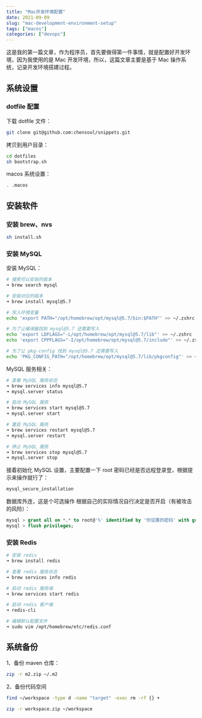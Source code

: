 ```yaml
---
title: "Mac开发环境配置"
date: 2021-09-09
slug: "mac-development-environment-setup"
tags: ["macos"]
categories: ["devops"]
---
```


这是我的第一篇文章，作为程序员，首先要做得第一件事情，就是配置好开发环境，因为我使用的是 Mac 开发环境，所以，这篇文章主要是基于 Mac 操作系统，记录开发环境搭建过程。

## 系统设置

### dotfile 配置

下载 dotfile 文件：

```bash
git clone git@github.com:chensoul/snippets.git
```

拷贝到用户目录：

```bash
cd dotfiles
sh bootstrap.sh
```

macos 系统设置：

```bash
. .macos
```

## 安装软件

### 安装 brew、nvs

```bash
sh install.sh
```

### 安装 MySQL

安装 MySQL：

```BASH
# 搜索可以安装的版本
➜ brew search mysql

# 安装对应的版本
➜ brew install mysql@5.7

# 写入环境变量
echo 'export PATH="/opt/homebrew/opt/mysql@5.7/bin:$PATH"' >> ~/.zshrc

# 为了让编译器找到 mysql@5.7 还需要写入
echo 'export LDFLAGS="-L/opt/homebrew/opt/mysql@5.7/lib"' >> ~/.zshrc
echo 'export CPPFLAGS="-I/opt/homebrew/opt/mysql@5.7/include"' >> ~/.zshrc

# 为了让 pkg-config 找到 mysql@5.7 还需要写入
echo 'PKG_CONFIG_PATH="/opt/homebrew/opt/mysql@5.7/lib/pkgconfig"' >> ~/.zshrc
```

MySQL 服务相关：

```BASH
# 查看 MySQL 服务状态
➜ brew services info mysql@5.7
➜ mysql.server status

# 启动 MySQL 服务
➜ brew services start mysql@5.7
➜ mysql.server start

# 重启 MySQL 服务
➜ brew services restart mysql@5.7
➜ mysql.server restart

# 停止 MySQL 服务
➜ brew services stop mysql@5.7
➜ mysql.server stop
```

接着初始化 MySQL 设置，主要配置一下 root 密码已经是否远程登录登，根据提示来操作就行了：

```BASH
mysql_secure_installation
```

数据库外连，这是个可选操作 根据自己的实际情况自行决定是否开启（有被攻击的风险）：

```SQL
mysql > grant all on *.* to root@'%' identified by '你设置的密码' with grant option;
mysql > flush privileges;
```

### 安装 Redis

```BASH
# 安装 redis
➜ brew install redis

# 查看 redis 服务状态
➜ brew services info redis

# 启动 redis 服务端
➜ brew services start redis

# 启动 redis 客户端
➜ redis-cli

# 编辑默认配置文件
➜ sudo vim /opt/homebrew/etc/redis.conf
```

## 系统备份

1、备份 maven 仓库：

```bash
zip -r m2.zip ~/.m2
```

2、备份代码空间

```BASH
find ~/workspace -type d -name "target" -exec rm -rf {} +

zip -r workspace.zip ~/workspace
```
